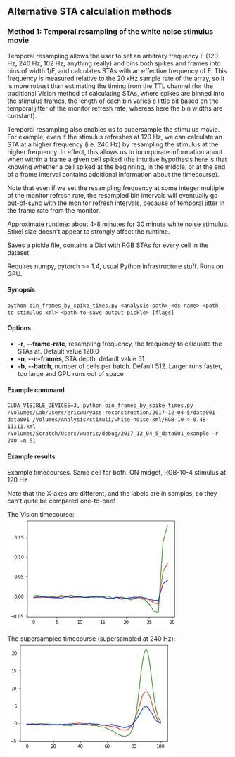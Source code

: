 ## Alternative STA calculation methods

### Method 1: Temporal resampling of the white noise stimulus movie

Temporal resampling allows the user to set an arbitrary frequency F (120 Hz, 240 Hz, 102 Hz, anything really) and 
bins both spikes and frames into bins of width 1/F, and calculates STAs with an effective frequency of F. 
This frequency is measured relative to the 20 kHz sample rate of the array, so it is more robust than estimating
the timing from the TTL channel (for the traditional Vision method of calculating STAs, where spikes are binned into
the stimulus frames, the length of each bin varies a little bit based on the temporal jitter of the monitor refresh rate,
whereas here the bin widths are constant).

Temporal resampling also enables us to supersample the stimulus movie. For example, even if the stimulus refreshes at 120 Hz,
we can calculate an STA at a higher frequency (i.e. 240 Hz) by resampling the stimulus at the higher frequency. In effect,
this allows us to incorporate information about when within a frame a given cell spiked (the intuitive hypothesis here is that knowing
whether a cell spiked at the beginning, in the middle, or at the end of a frame interval contains additional information about
the timecourse).

Note that even if we set the resampling frequency at some integer multiple of the monitor refresh rate, the resampled bin
intervals will eventually go out-of-sync with the monitor refresh intervals, because of temporal jitter in the frame rate
from the monitor.

Approximate runtime: about 4-8 minutes for 30 minute white noise stimulus. Stixel size doesn't appear to strongly affect
the runtime.

Saves a pickle file, contains a Dict with RGB STAs for every cell in the dataset

Requires numpy, pytorch >= 1.4, usual Python infrastructure stuff. Runs on GPU.

#### Synopsis

```shell script
python bin_frames_by_spike_times.py <analysis-path> <ds-name> <path-to-stimulus-xml> <path-to-save-output-pickle> [flags]
```
#### Options
* **-r**, **--frame-rate**, resampling frequency, the frequency to calculate the STAs at. Default value 120.0 
* **-n**, **--n-frames**, STA depth, default value 51
* **-b**, **--batch**, number of cells per batch. Default 512. Larger runs faster, too large and GPU runs out of space

#### Example command

```shell script
CUDA_VISIBLE_DEVICES=3, python bin_frames_by_spike_times.py /Volumes/Lab/Users/ericwu/yass-reconstruction/2017-12-04-5/data001 data001 /Volumes/Analysis/stimuli/white-noise-xml/RGB-10-4-0.48-11111.xml /Volumes/Scratch/Users/wueric/debug/2017_12_04_5_data001_example -r 240 -n 51
```

#### Example results

Example timecourses. Same cell for both. ON midget, RGB-10-4 stimulus at 120 Hz

Note that the X-axes are different, and the labels are in samples, so they can't
quite be compared one-to-one!

The Vision timecourse:
![Vision timecourse](example_images/original.png "Vision")

The supersampled timecourse (supersampled at 240 Hz):
![Supersampled timecourse](example_images/supersample.png "Supersample")
